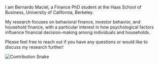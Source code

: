 I am Bernardo Maciel, a Finance PhD student at the Haas School of Business, University of California, Berkeley.  

My research focuses on behavioral finance, investor behavior, and household finance, with a particular interest in how psychological factors influence financial decision-making among individuals and households.

Please feel free to reach out if you have any questions or would like to discuss my research further!

![Contribution Snake](https://raw.githubusercontent.com/econbernardo/econbernardo/output/github-snake.gif)
